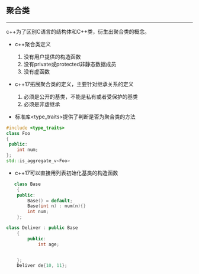 ## 聚合类
---
c++为了区别C语言的结构体和C++类，衍生出聚合类的概念。<br>
* c++聚合类定义<br>
  1. 没有用户提供的构造函数
  2. 没有private或protected非静态数据成员
  3. 没有虚函数
* c++17拓展聚合类的定义，主要针对继承关系的定义<br>
    1. 必须是公开的基类，不能是私有或者受保护的基类
    2. 必须是非虚继承

* 标准库<type_traits>提供了判断是否为聚合类的方法<br>
```c++
#include <type_traits>
class Foo
{
 public:
    int num;
};
std::is_aggregate_v<Foo>
```
* c++17可以直接用列表初始化基类的构造函数
```c++
   class Base
    {
    public:
        Base() = default;
        Base(int n) : num(n){}
        int num;
    };

class Deliver : public Base
    {
        public:
            int age;


    }; 
    Deliver de{10, 11};
```















